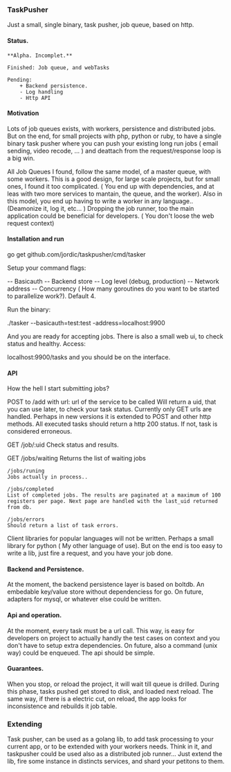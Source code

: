 
### TaskPusher

Just a small, single binary, task pusher, job queue, based on http.

#### Status. 
	
	**Alpha. Incomplet.** 
	
	Finished: Job queue, and webTasks
	
	Pending:
		+ Backend persistence.
		- Log handling
		- Http API


#### Motivation

Lots of job queues exists, with workers, persistence and distributed jobs. But on the end, for small projects with php, python or ruby, to have a single binary task pusher where you can push your existing long run jobs ( email sending, video recode, ... ) and deattach from the request/response loop is a big win.

All Job Queues I found, follow the same model, of a master queue, with some workers. This is a good design, for large scale projects, but for small ones, I found it too complicated. ( You end up with dependencies, and at leas with two more services to mantain, the queue, and the worker). Also in this model, you end up having to write a worker in any language.. (Deamonize it, log it, etc... ) Dropping the job runner, too the main application could be beneficial for developers. ( You don't loose the web request context)


#### Installation and run

go get github.com/jordic/taskpusher/cmd/tasker

Setup your command flags: 

-- Basicauth
-- Backend store
-- Log level (debug, production)
-- Network address
-- Concurrency ( How many goroutines do you want to be started to parallelize work?). Default 4.

Run the binary:

./tasker --basicauth=test:test -address=localhost:9900

And you are ready for accepting jobs. There is also a small web ui, to check status and healthy. Access:

localhost:9900/tasks and you should be on the interface.


#### API

How the hell I start submitting jobs?

POST to /add with
	url: url of the service to be called
	Will return a uid, that you can use later, to check your task status.
	Currently only GET urls are handled. Perhaps in new versions it is extended to POST and other http methods. 
	All executed tasks should return a http 200 status. If not, task is considered erroneous.
	

	
GET /job/:uid
	Check status and results.
	

GET /jobs/waiting
	Returns the list of waiting jobs
	
	/jobs/runing
	Jobs actually in process..
	
	/jobs/completed
	List of completed jobs. The results are paginated at a maximum of 100 registers per page. Next page are handled with the last_uid returned from db.
	
	/jobs/errors
	Should return a list of task errors.

Client libraries for popular languages will not be written. Perhaps a small library for python ( My other language of use). But on the end is too easy to write a lib, just fire a request, and you have your job done.



#### Backend and Persistence.

At the moment, the backend persistence layer is based on boltdb. An embedable key/value store without dependenciess for go. On future, adapters for mysql, or whatever else could be written.


#### Api and operation.

At the moment, every task must be a url call. This way, is easy for developers on project to actually handly the test cases on context and you don't have to setup extra dependencies. On future, also a command (unix way) could be enqueued. The api should be simple.



#### Guarantees.

When you stop, or reload the project, it will wait till queue is drilled. During this phase, tasks pushed get stored to disk, and loaded next reload. The same way, if there is a electric cut, on reload, the app looks for inconsistence and rebuilds it job table.


### Extending

Task pusher, can be used as a golang lib, to add task processing to your current app, or to be extended with your workers needs. Think in it, and taskpusher could be used also as a distributed job runner... Just extend the lib, fire some instance in distincts services, and shard your petitons to them.


